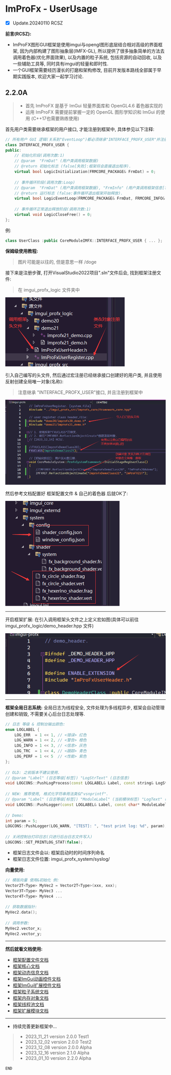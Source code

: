 # ImProFx - UserUsage
- [x] Update.20240110 RCSZ

__前言(RCSZ):__ 
- ImProFX图形GUI框架是使用imgui与opengl图形底层结合相对高级的界面框架, 因为内部构建了图形抽象层(IMFX-GL), 所以提供了很多抽象简单的方法去调用着色器(优化界面效果), 以及内置的粒子系统, 包括资源的自动回收, 以及一些辅助工具等, 同时具有imgui的轻量和即时性.
- 一个GUI框架需要经历漫长的打磨和架构修改, 目前开发版本路线全部属于早期实践版本, 欢迎大家一起学习讨论.

## 2.2.0A
> - 首先 ImProFX 是基于 ImGui 轻量界面库和 OpenGL4.6 着色器实现的
> - 运用 ImProFX 需要提前掌握一定的 OpenGL 图形学知识和 ImGui 的使用 (C++17也需要熟练使用)

首先用户类需要继承框架的用户接口, 才能注册到框架中, 具体参见以下注释:
```cpp
// 所有用户 GUI 逻辑(关系到"EventLoop")都必须继承"INTERFACE_PROFX_USER"并注册
class INTERFACE_PROFX_USER {
public:
	// 初始化阶段(调用次数:1)
	// @param  "FrmDat" (用户类调用框架数据)
	// @return 初始化标志 (false[失败]:框架将会直接退出程序).
	virtual bool LogicInitialization(FRMCORE_PACKAGE& FrmDat) = 0;

	// 事件循环阶段(调用次数:Loop)
	// @param  "FrmDat" (用户类调用框架数据), "FrmInfo" (用户类调用框架信息[状态])
	// @return 运行标志 (false:事件循环退出框架开始释放).
	virtual bool LogicEventLoop(FRMCORE_PACKAGE& FrmDat, FRMCORE_INFO& FrmInfo) = 0;

	// 事件循环正常退出释放阶段(调用次数:1)
	virtual void LogicCloseFree() = 0;
};
```
例:
```cpp
class UserClass :public CoreModuleIMFX::INTERFACE_PROFX_USER { ... };
```

__保姆级使用教程:__
> 图片可能是以往的, 但是意思一样 /doge

接下来是注册步骤, 打开VisualStudio2022项目".sln"文件后会, 找到框架注册文件:
> 在 imgui_profx_logic 文件夹中

<img src="images/usage_a1.png" alt="A1">

引入自己编写的头文件, 然后通过宏注册已经继承接口创建好的用户类, 并且使用反射创建全局唯一对象(名称):
> 注意继承 "INTERFACE_PROFX_USER"接口, 并且注册到框架中

<img src="images/usage_a2.png" alt="A2">

然后参考文档配置好 框架配置文件 & 自己的着色器 后就OK了:

<img src="images/usage_a3.png" alt="A3">

---

开启框架扩展: 在引入调用框架头文件之上定义宏如图(具体可以前往 imgui_profx_logic/demo_header.hpp 文件)

<img src="images/usage_a4.png" alt="A4">

---

__框架全局日志系统:__
全局日志为线程安全, 文件处理为多线程异步, 框架会自动管理创建和销毁, 不需要关心后台日志处理等.
```cpp
// 日志 等级 & 控制台输出颜色:
enum LOGLABEL {
	LOG_ERR  = 1 << 1, // <错误> 红色
	LOG_WARN = 1 << 2, // <警告> 橙色
	LOG_INFO = 1 << 3, // <信息> 灰色
	LOG_TRC  = 1 << 4, // <跟踪> 青色
	LOG_PERF = 1 << 5  // <性能> 紫色
};

// OLD: 之前版本不建议使用.
// @param "Label" (日志等级[标签]) "LogStrText" (日志信息)
void LOGCONS::PushLogProcess(const LOGLABEL& Label, const string& LogStrText)

// NEW: 推荐使用, 格式化字符串用法类似"vsnprintf".
// @param "Label" (日志等级[标签]) "ModuleLabel" (当前模块标签) "LogText" (日志格式化字符串) "..." (参数)
void LOGCONS::PushLogger(const LOGLABEL& Label, const char* ModuleLabel, const char* LogText, ...);

// Demo:
int param = 5;
LOGCONS::PushLogger(LOG_WARN, "[TEST]: ", "test print log: %d", param);

// 关闭控制台打印日志(只进行后台日志文件写入)
LOGCONS::SET_PRINTLOG_STAT(false);
```
- 框架日志文件会以: 框架启动时的时间序列命名
- 框架日志文件位置: imgui_profx_system/syslog/

__向量使用:__
```cpp
// 模版向量 使用&初始化 例:
Vector2T<Type> MyVec2 = Vector2T<Type>(xxx, xxx);
Vector3T<Type> MyVec3 ...
Vector4T<Type> MyVec4 ...

// 获取数据指针:
MyVec2.data();

// 调用参数:
MyVec2.vector_x;
MyVec2.vector_y;
```
---

__然后就看文档使用:__

- [框架配置文件文档](improfx_config.md)
- [框架核心文档](improfx_corefx.md)
- [框架动态信息文档](improfx_dyinfo.md)
- [框架ImGui动画控件文档](improfx_animation.md)
- [框架ImGui扩展控件文档](improfx_imguipro.md)
- [框架粒子系统文档](improfx_particle.md)
- [框架内存对象文档](improfx_memory.md)
- [框架线程池文档](improfx_threadpool.md)
- [框架扩展模块文档](improfx_extension.md)

---

- 持续完善更新框架中...

>- 2023_11_21 version 2.0.0 Test1
>- 2023_12_02 version 2.0.0 Test2
>- 2023_12_08 version 2.0.0 Alpha
>- 2023_12_16 version 2.1.0 Alpha
>- 2023_01_10 version 2.2.0 Alpha

```END```